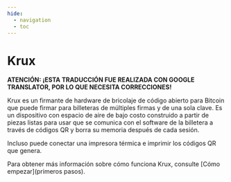 ```yaml
---
hide:
  - navigation
  - toc
---
```

# Krux

**ATENCIÓN: ¡ESTA TRADUCCIÓN FUE REALIZADA CON GOOGLE TRANSLATOR, POR LO QUE NECESITA CORRECCIONES!**

<img srcset="img/logo-150.png" align="right">

Krux es un firmante de hardware de bricolaje de código abierto para Bitcoin que puede firmar para billeteras de múltiples firmas y de una sola clave. Es un dispositivo con espacio de aire de bajo costo construido a partir de piezas listas para usar que se comunica con el software de la billetera a través de códigos QR y borra su memoria después de cada sesión.

Incluso puede conectar una impresora térmica e imprimir los códigos QR que genera.

Para obtener más información sobre cómo funciona Krux, consulte [Cómo empezar](primeros pasos).